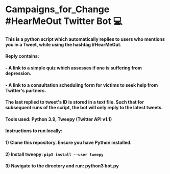 # Campaigns_for_Change #HearMeOut Twitter Bot 💻

#### This is a python script which automatically replies to users who mentions you in a Tweet, while using the hashtag #HearMeOut.
#### Reply contains:
#### - A link to a simple quiz which assesses if one is suffering from depression.
#### - A link to a consultation scheduling form for victims to seek help from Twitter's partners.
#### The last replied to tweet's ID is stored in a text file. Such that for subsequent runs of the script, the bot will only reply to the latest tweets.
#### Tools used: Python 3.9, Tweepy (Twitter API v1.1)

#### Instructions to run locally:
#### 1) Clone this repository. Ensure you have Python installed.
#### 2) Install tweepy: ``` pip3 install --user tweepy ```
#### 3) Navigate to the directory and run: python3 bot.py

